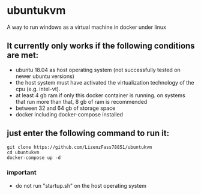# ubuntukvm
A way to run windows as a virtual machine in docker under linux

## It currently only works if the following conditions are met:
- ubuntu 18.04 as host operating system (not successfully tested on newer ubuntu versions)
- the host system must have activated the virtualization technology of the cpu (e.g. intel-vt).
- at least 4 gb ram if only this docker container is running. on systems that run more than that, 8 gb of ram is recommended
- between 32 and 64 gb of storage space
- docker including docker-compose installed

## just enter the following command to run it:
````
git clone https://github.com/LizenzFass78851/ubuntukvm
cd ubuntukvm
docker-compose up -d
````

### important
- do not run "startup.sh" on the host operating system
